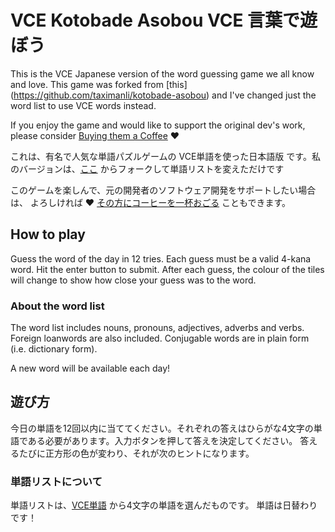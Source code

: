 # VCE Kotobade Asobou VCE 言葉で遊ぼう

This is the VCE Japanese version of the word guessing game we all know and love. This game was forked from [this] (https://github.com/taximanli/kotobade-asobou) and I've changed just the word list to use VCE words instead. 

If you enjoy the game and would like to support the original dev's work, please consider [Buying them a Coffee](https://ko-fi.com/taximanli)  ♥️

これは、有名で人気な単語パズルゲームの VCE単語を使った日本語版 です。私のバージョンは、[ここ](https://github.com/taximanli/kotobade-asobou) からフォークして単語リストを変えただけです

このゲームを楽しんで、元の開発者のソフトウェア開発をサポートしたい場合は、
よろしければ ♥️ [その方にコーヒーを一杯おごる](https://ko-fi.com/taximanli) こともできます。

## How to play

Guess the word of the day in 12 tries. Each guess must be a valid 4-kana word. Hit the enter button to submit. After each guess, the colour of the tiles will change to show how close your guess was to the word.

### About the word list

The word list includes nouns, pronouns, adjectives, adverbs and verbs. Foreign loanwords are also included. Conjugable words are in plain form (i.e. dictionary form).

A new word will be available each day!

## 遊び方

今日の単語を12回以内に当ててください。それぞれの答えはひらがな4文字の単語である必要があります。入力ボタンを押して答えを決定してください。 答えるたびに正方形の色が変わり、それが次のヒントになります。

### 単語リストについて

単語リストは、[VCE単語](https://vcaa.vic.edu.au/Documents/vce/japanese2nd/japanesevocab.pdf) から4文字の単語を選んだものです。
単語は日替わりです！
